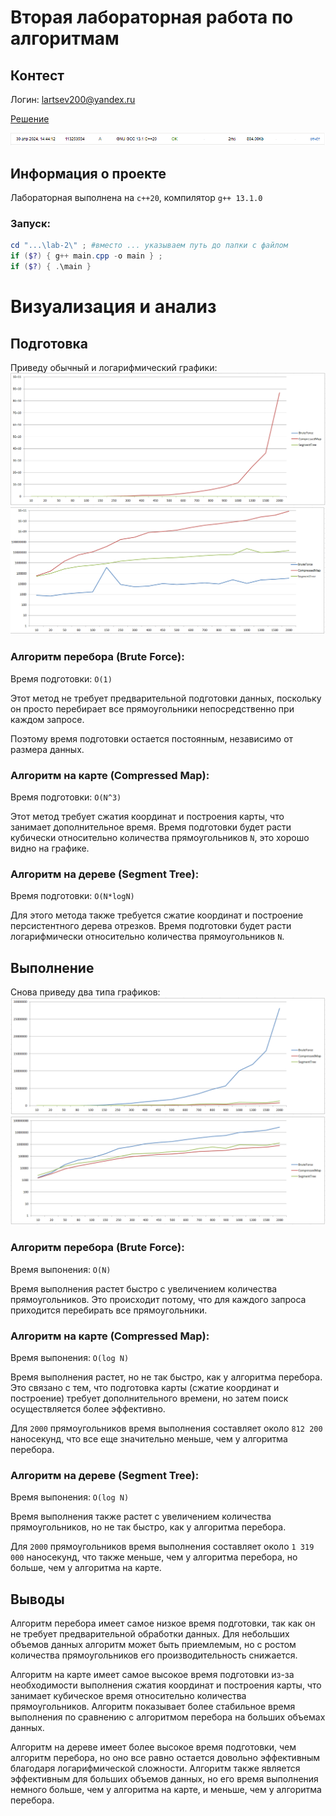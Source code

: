 # Вторая лабораторная работа по алгоритмам
## Контест
Логин: lartsev200@yandex.ru

[Решение](https://github.com/tutatitu/hse/blob/main/Algorithms/lab-2/src/contest.cpp)

![image](https://github.com/tutatitu/hse/blob/main/Algorithms/lab-2/data/result.png)
## Информация о проекте
Лабораторная выполнена на `с++20`, компилятор `g++ 13.1.0` 
### Запуск:
```powershell
cd "...\lab-2\" ; #вместо ... указываем путь до папки с файлом
if ($?) { g++ main.cpp -o main } ;
if ($?) { .\main }
```
# Визуализация и анализ
## Подготовка
Приведу обычный и логарифмический графики:
![image](https://github.com/tutatitu/hse/blob/main/Algorithms/lab-2/data/prepare.png)
![image](https://github.com/tutatitu/hse/blob/main/Algorithms/lab-2/data/prepare-log.png)
### Алгоритм перебора (Brute Force):
Время подготовки: `О(1)`

Этот метод не требует предварительной подготовки данных, поскольку он просто перебирает все прямоугольники непосредственно при каждом запросе.

Поэтому время подготовки остается постоянным, независимо от размера данных.
### Алгоритм на карте (Compressed Map):
Время подготовки: `O(N^3)`

Этот метод требует сжатия координат и построения карты, что занимает дополнительное время. Время подготовки будет расти кубически относительно количества прямоугольников `N`, это хорошо видно на графике.
### Алгоритм на дереве (Segment Tree):
Время подготовки: `O(N*logN)`

Для этого метода также требуется сжатие координат и построение персистентного дерева отрезков. Время подготовки будет расти логарифмически относительно количества прямоугольников `N`.

## Выполнение
Снова приведу два типа графиков:
![image](https://github.com/tutatitu/hse/blob/main/Algorithms/lab-2/data/run.png)
![image](https://github.com/tutatitu/hse/blob/main/Algorithms/lab-2/data/run-log.png)

### Алгоритм перебора (Brute Force):
Время выпонения: `О(N)`

Время выполнения растет быстро с увеличением количества прямоугольников. Это происходит потому, что для каждого запроса приходится перебирать все прямоугольники.
### Алгоритм на карте (Compressed Map):
Время выпонения: `О(log N)`

Время выполнения растет, но не так быстро, как у алгоритма перебора. Это связано с тем, что подготовка карты (сжатие координат и построение) требует дополнительного времени, но затем поиск осуществляется более эффективно.

Для `2000` прямоугольников время выполнения составляет около `812 200` наносекунд, что все еще значительно меньше, чем у алгоритма перебора.
### Алгоритм на дереве (Segment Tree):
Время выпонения: `О(log N)`

Время выполнения также растет с увеличением количества прямоугольников, но не так быстро, как у алгоритма перебора.

Для `2000` прямоугольников время выполнения составляет около `1 319 000` наносекунд, что также меньше, чем у алгоритма перебора, но больше, чем у алгоритма на карте.
## Выводы
Алгоритм перебора имеет самое низкое время подготовки, так как он не требует предварительной обработки данных. Для небольших объемов данных алгоритм может быть приемлемым, но с ростом количества прямоугольников его производительность снижается.

Алгоритм на карте имеет самое высокое время подготовки из-за необходимости выполнения сжатия координат и построения карты, что занимает кубическое время относительно количества прямоугольников. Алгоритм показывает более стабильное время выполнения по сравнению с алгоритмом перебора на больших объемах данных.

Алгоритм на дереве имеет более высокое время подготовки, чем алгоритм перебора, но оно все равно остается довольно эффективным благодаря логарифмической сложности. Алгоритм также является эффективным для больших объемов данных, но его время выполнения немного больше, чем у алгоритма на карте, и меньше, чем у алгоритма перебора.
